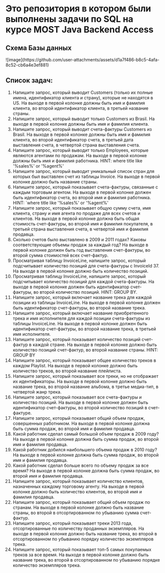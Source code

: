 # Это репозитория в котором были выполнены задачи по SQL на курсе MOST Java Backend Access
<h2> Схема Базы данных</h2>
![image](https://github.com/user-attachments/assets/d1a7f486-b8c5-4afa-8c52-cb6a4e3ef881)<br>
<div> <h2> Список задач:</h2>

1) Напишите запрос, который выводит Customers (только их полные имена, идентификатор клиента и страну), которые не находятся в US. На выходе в первой колонке должны быть имя и фамилия клиента, во второй идентификатор клиента, в третьей название страны.<br>
2) Напишите запрос, который выводит только Customers из Brasil. На выходе в первой колонке должны быть имя и фамилия клиента.<br>
3) Напишите запрос, который выводит счета-фактуры Customers из Brasil. На выходе в первой колонке должны быть имя и фамилия клиента, во второй идентификатор счета, в третьей дата выставления счета, в четвертой страна выставления счета.<br>
4) Напишите запрос, который выводит только Employees, которые являются агентами по продажам. На выходе в первой колонке должны быть имя и фамилия работника. HINT: where title like '%sales%' or '%agent%'<br>
5) Напишите запрос, который выводит уникальный список стран для которых был выставлен счет из таблицы Invoice. На выходе в первой колонке должно быть название страны.<br>
6) Напишите запрос, который показывает счета-фактуры, связанные с каждым торговым агентом. На выходе в первой колонке должен быть идентификатор счета, во второй имя и фамилия работника. HINT: `where title like '%sales%' or '%agent%'<br>
7) Напишите запрос, который показывает общую сумму счета, имя клиента, страну и имя агента по продаже для всех счетов и клиентов. На выходе в первой колонке должна быть общая стоимость счет-фактуры, во второй имя и фамилия покупателя, в третьей страна выставления счета, в четвертой имя и фамилия продавца.<br>
8) Сколько счетов было выставлено в 2009 и 2011 годах? Каковы соответствующие объемы продаж за каждый год? На выходе в первой колонке должен быть год выставления счет-фактуры, во второй сумма стоимостей всех счет-фактур.<br>
9) Просматривая таблицу InvoiceLine, напишите запрос, который подсчитывает количество позиций для счета-фактуры с InvoiceId 37. На выходе в первой колонке должно быть количество позиций.<br>
10) Просматривая таблицу InvoiceLine, напишите запрос, который подсчитывает количество позиций для каждой счета-фактуры. На выходе в первой колонке должен быть идентификатор счет-фактуры, во второй количество позиций. HINT: GROUP BY.<br>
11) Напишите запрос, который включает название трека для каждой позиции из таблицы InvoiceLine. На выходе в первой колонке должен быть идентификатор счет-фактуры, во второй название трека.<br>
12) Напишите запрос, который включает название приобретенного трека и имя исполнителя для каждой позиции счета-фактуры из таблицы InvoiceLine. На выходе в первой колонке должен быть идентификатор счет-фактуры, во второй название трека, в третьей имя исполнителя.<br>
13) Напишите запрос, который показывает количество позиций счет-фактур в каждой стране. На выходе в первой колонке должно быть количество позиций счет-фактур, во второй название страны. HINT: GROUP BY<br>
14) Напишите запрос, который показывает общее количество треков в каждом Playlist. На выходе в первой колонке должно быть количество треков, во второй название плейлиста.<br>
15) Напишите запрос, который показывает все треки, но не отображает их идентификаторы. На выходе в первой колонке должно быть название трека, во второй название альбома, в третье медиа-тип, в четвертой жанр трека.<br>
16) Напишите запрос, который показывает все счета-фактуры и количество позиций. На выходе в первой колонке должен быть идентификатор счет-фактуры, во второй количество позиций в счет-фактуре.<br>
17) Напишите запрос, который показывает общий объем продаж, совершенных работником. На выходе в первой колонке должна быть сумма продаж, во второй имя и фамилия продавца.<br>
18) Какой работник сделал самый большой объем продаж в 2009 году? На выходе в первой колонке должна быть сумма продаж, во второй имя и фамилия продавца.<br>
19) Какой работник добился наибольшего объема продаж в 2010 году? На выходе в первой колонке должна быть сумма продаж, во второй имя и фамилия продавца.<br>
20) Какой работник сделал больше всего по объему продаж за все время? На выходе в первой колонке должна быть сумма продаж, во второй имя и фамилия продавца.<br>
21) Напишите запрос, который показывает количество клиентов, назначенных каждому торговому агенту. На выходе в первой колонке должно быть количество клиентов, во второй имя и фамилия продавца.<br>
22) Напишите запрос, который показывает общий объем продаж по странам. На выходе в первой колонке должно быть название страны, во второй в отсортированном по убыванию сумма счет-фактур.<br>
23) Напишите запрос, который показывает треки 2013 года, отсортированные по количеству проданных экземпляров. На выходе в первой колонке должно быть название трека, во второй в отсортированном по убыванию порядку количество экземпляров трека.<br>
24) Напишите запрос, который показывает топ-5 самых покупаемых треков за все время. На выходе в первой колонке должно быть название трека, во второй в отсортированном по убыванию порядке количество экземпляров трека.
</div>
